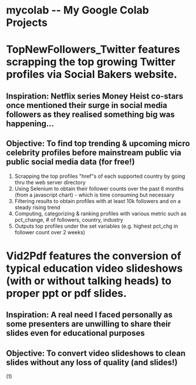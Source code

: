 # mycolab -- My Google Colab Projects

# TopNewFollowers_Twitter features scrapping the top growing Twitter profiles via Social Bakers website.
  ## Inspiration: Netflix series Money Heist co-stars once mentioned their surge in social media followers as they realised something big was happening...
  ## Objective: To find top trending & upcoming micro celebrity profiles before mainstream public via public social media data (for free!) 
  1. Scrapping the top profiles "href"s of each supported country by going thru the web server directory
  2. Using Selenium to obtain their follower counts over the past 6 months (from a javascript chart) - which is time consuming but necessary
  3. Filtering results to obtain profiles with at least 10k followers and on a steady rising trend
  4. Computing, categorizing & ranking profiles with various metric such as pct_change, # of followers, country, industry
  5. Outputs top profiles under the set variables (e.g. highest pct_chg in follower count over 2 weeks)
  
# Vid2Pdf features the conversion of typical education video slideshows (with or without talking heads) to proper ppt or pdf slides.
  ## Inspiration: A real need I faced personally as some presenters are unwilling to share their slides even for educational purposes
  ## Objective: To convert video slideshows to clean slides without any loss of quality (and slides!)
  (1) 
